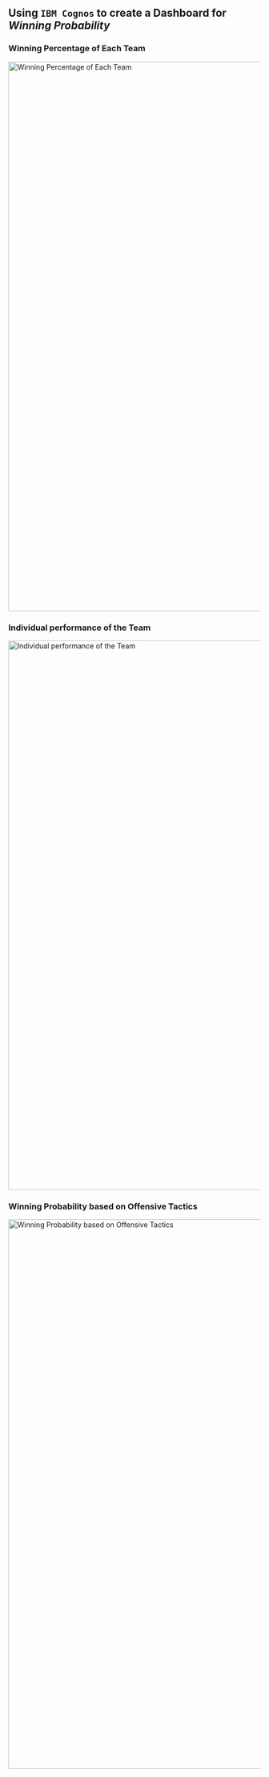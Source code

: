 ## Using `IBM Cognos` to create a Dashboard for  _Winning Probability_


### Winning Percentage of Each Team
<img width="1098" alt="Winning Percentage of Each Team" src="https://user-images.githubusercontent.com/50726346/160531292-ad8ba4ba-4b2d-4f2d-84ba-464435afd4a0.png">


### Individual performance of the Team
<img width="1098" alt="Individual performance of the Team" src="https://user-images.githubusercontent.com/50726346/160531305-18a47381-b8bb-413a-8c6b-5d496d335dcf.png">


### Winning Probability based on Offensive Tactics
<img width="1098" alt="Winning Probability based on Offensive Tactics" src="https://user-images.githubusercontent.com/50726346/160531318-95d53162-fb54-45f8-acd4-f970648134c0.png">

